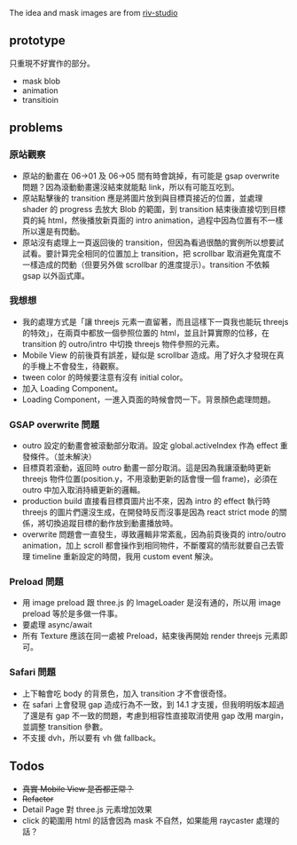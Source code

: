 The idea and mask images are from [riv-studio](https://www.riv-studio.com/projects)

## prototype

只重現不好實作的部分。

- mask blob
- animation
- transitioin

## problems

### 原站觀察

- 原站的動畫在 06->01 及 06->05 間有時會跳掉，有可能是 gsap overwrite 問題？因為滾動動畫還沒結束就能點 link，所以有可能互吃到。
- 原站點擊後的 transition 應是將圖片放到與目標頁接近的位置，並處理 shader 的 progress 去放大 Blob 的範圍，到 transition 結束後直接切到目標頁的純 html，然後播放新頁面的 intro animation，過程中因為位置有不一樣所以還是有閃動。
- 原站沒有處理上一頁返回後的 transition，但因為看過很酷的實例所以想要試試看。要計算完全相同的位置加上 transition，把 scrollbar 取消避免寬度不一樣造成的閃動（但要另外做 scrollbar 的進度提示）。transition 不依賴 gsap 以外函式庫。

### 我想想

- 我的處理方式是「讓 threejs 元素一直留著，而且這樣下一頁我也能玩 threejs 的特效」，在兩頁中都放一個參照位置的 html，並且計算實際的位移，在 transition 的 outro/intro 中切換 threejs 物件參照的元素。
- Mobile View 的前後頁有誤差，疑似是 scrollbar 造成。用了好久才發現在真的手機上不會發生，待觀察。
- tween color 的時候要注意有沒有 initial color。
- 加入 Loading Component。
- Loading Component，一進入頁面的時候會閃一下。背景顏色處理問題。

### GSAP overwrite 問題

- outro 設定的動畫會被滾動部分取消。設定 global.activeIndex 作為 effect 重發條件。（並未解決）
- 目標頁若滾動，返回時 outro 動畫一部分取消。這是因為我讓滾動時更新 threejs 物件位置(position.y，不用滾動更新的話會慢一個 frame)，必須在 outro 中加入取消持續更新的邏輯。
- production build 直接看目標頁圖片出不來，因為 intro 的 effect 執行時 threejs 的圖片們還沒生成，在開發時反而沒事是因為 react strict mode 的關係，將切換追蹤目標的動作放到動畫播放時。
- overwrite 問題會一直發生，導致邏輯非常紊亂，因為前頁後頁的 intro/outro animation，加上 scroll 都會操作到相同物件，不斷覆寫的情形就要自己去管理 timeline 重新設定的時間，我用 custom event 解決。

### Preload 問題

- 用 image preload 跟 three.js 的 ImageLoader 是沒有通的，所以用 image preload 等於是多做一件事。
- 要處理 async/await
- 所有 Texture 應該在同一處被 Preload，結束後再開始 render threejs 元素即可。

### Safari 問題

- 上下軸會吃 body 的背景色，加入 transition 才不會很奇怪。
- 在 safari 上會發現 gap 造成行為不一致，到 14.1 才支援，但我明明版本超過了還是有 gap 不一致的問題，考慮到相容性直接取消使用 gap 改用 margin，並調整 transition 參數。
- 不支援 dvh，所以要有 vh 做 fallback。

## Todos

- ~~真實 Mobile View 是否都正常？~~
- ~~Refactor~~
- Detail Page 對 three.js 元素增加效果
- click 的範圍用 html 的話會因為 mask 不自然，如果能用 raycaster 處理的話？
